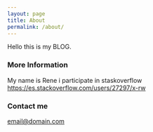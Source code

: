 ```yaml
---
layout: page
title: About
permalink: /about/
---
```


Hello this is my BLOG.

### More Information

My name is Rene 
i participate in staskoverflow https://es.stackoverflow.com/users/27297/x-rw

### Contact me

[email@domain.com](mailto:azcxrw@gmail.com)
